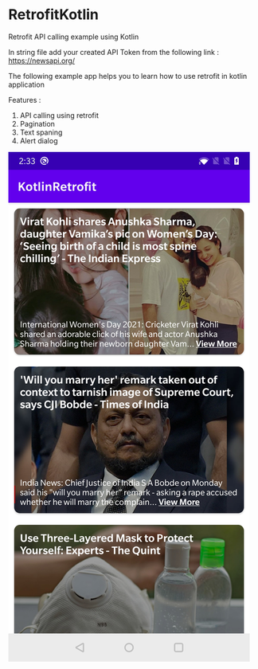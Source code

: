 # RetrofitKotlin
Retrofit API calling example using Kotlin

In string file add your created API Token from the following link : https://newsapi.org/

The following example app helps you to learn how to use retrofit in kotlin application

Features :
1. API calling using retrofit
2. Pagination
3. Text spaning
3. Alert dialog 

![App Preview](https://github.com/manoj140220/RetrofitKotlin/blob/master/Screenshot_20210308-143313.jpg?raw=true)
